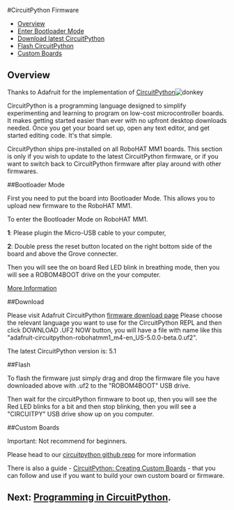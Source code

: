 #CircuitPython Firmware

* [Overview](#overview)
* [Enter Bootloader Mode](#bootloader-mode)
* [Download latest CircuitPython](#download)
* [Flash CircuitPython](#flash)
* [Custom Boards](#custom-boards)

## Overview
Thanks to Adafruit for the implementation of [CircuitPython](https://learn.adafruit.com/welcome-to-circuitpython/what-is-circuitpython)![donkey](/assets/logos/rpi_logo.png)

CircuitPython is a programming language designed to simplify experimenting and learning to program on low-cost microcontroller boards. It makes getting started easier than ever with no upfront desktop downloads needed. Once you get your board set up, open any text editor, and get started editing code. It's that simple.

CircuitPython ships pre-installed on all RoboHAT MM1 boards.  This section is only if you wish to update to the latest CircuitPython firmware, or if you want to switch back to CircuitPython firmware after play around with other firmwares.

##Bootloader Mode

First you need to put the board into Bootloader Mode.  This allows you to upload new firmware to the RoboHAT MM1.

To enter the Bootloader Mode on RoboHAT MM1.

**1**: Please plugin the Micro-USB cable to your computer,

**2**: Double press the reset button located on the right bottom side of the board and above the Grove connecter.

Then you will see the on board Red LED blink in breathing mode, then you will see a ROBOM4BOOT drive on the your computer.

[More Information](/firmwares/bootloader/#enter-bootloader-mode)

##Download

Please visit Adafruit CircuitPython [firmware download page](https://circuitpython.org/board/robohatmm1_m4/)
Please choose the relevant language you want to use for the CircuitPython REPL and then click DOWNLOAD .UF2 NOW button, you will have a file with name like this "adafruit-circuitpython-robohatmm1_m4-en_US-5.0.0-beta.0.uf2".

The latest CircuitPython version is: 5.1

##Flash

To flash the firmware just simply drag and drop the firmware file you have downloaded above with .uf2 to the "ROBOM4BOOT" USB drive.  

Then wait for the circuitPython firmware to boot up, then you will see the Red LED blinks for a bit and then stop blinking, then you will see a "CIRCUITPY" USB drive show up on you computer.

##Custom Boards

Important: Not recommend for beginners.

Please head to our [circuitpython github repo](https://github.com/robotics-masters/mm1-hat-cpy-native) for more information

There is also a guide - [CircuitPython: Creating Custom Boards](https://www.hackster.io/wallarug/circuitpython-creating-custom-boards-8e979e) - that you can follow and use if you want to build your own custom board or firmware.

## Next: [Programming in CircuitPython](/guide/circuitpython/).
